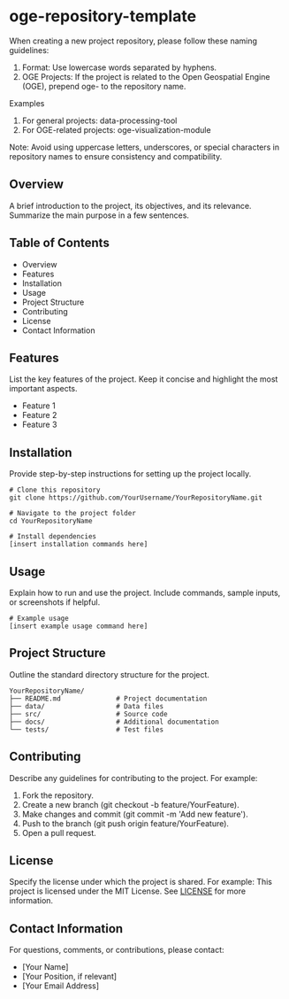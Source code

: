 # oge-repository-template
When creating a new project repository, please follow these naming guidelines:
1. Format: Use lowercase words separated by hyphens.
2. OGE Projects: If the project is related to the Open Geospatial Engine (OGE), prepend oge- to the repository name.

Examples
1. For general projects: data-processing-tool
2. For OGE-related projects: oge-visualization-module

Note: Avoid using uppercase letters, underscores, or special characters in repository names to ensure consistency and compatibility.
## Overview
A brief introduction to the project, its objectives, and its relevance. Summarize the main purpose in a few sentences.
## Table of Contents
- Overview
- Features
- Installation
- Usage
- Project Structure
- Contributing
- License
- Contact Information
## Features
List the key features of the project. Keep it concise and highlight the most important aspects.
- Feature 1
- Feature 2
- Feature 3
## Installation
Provide step-by-step instructions for setting up the project locally.
````
# Clone this repository
git clone https://github.com/YourUsername/YourRepositoryName.git

# Navigate to the project folder
cd YourRepositoryName

# Install dependencies
[insert installation commands here]
````
## Usage
Explain how to run and use the project. Include commands, sample inputs, or screenshots if helpful.
````
# Example usage
[insert example usage command here]
````
## Project Structure
Outline the standard directory structure for the project.
````
YourRepositoryName/
├── README.md              # Project documentation
├── data/                  # Data files
├── src/                   # Source code
├── docs/                  # Additional documentation
└── tests/                 # Test files
````
## Contributing
Describe any guidelines for contributing to the project. For example:
1. Fork the repository.
2. Create a new branch (git checkout -b feature/YourFeature).
3. Make changes and commit (git commit -m 'Add new feature').
4. Push to the branch (git push origin feature/YourFeature).
5. Open a pull request.
## License
Specify the license under which the project is shared. For example:
This project is licensed under the MIT License. See [LICENSE](LICENSE) for more information.
## Contact Information
For questions, comments, or contributions, please contact:
- [Your Name]
- [Your Position, if relevant]
- [Your Email Address]
